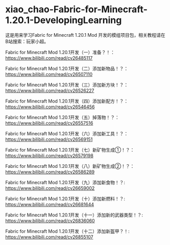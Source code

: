 # xiao_chao-Fabric-for-Minecraft-1.20.1-DevelopingLearning
这是用来学习Fabric for Minecraft 1.20.1 Mod 开发的模组项目包，相关教程请在B站搜索：玩家小超。

Fabric for Minecraft Mod 1.20.1开发（一）准备？！：https://www.bilibili.com/read/cv26485117

Fabric for Minecraft Mod 1.20.1开发（二）添加新物品！？：https://www.bilibili.com/read/cv26507110

Fabric for Minecraft Mod 1.20.1开发（三）添加新方块！？：https://www.bilibili.com/read/cv26526227

Fabric for Minecraft Mod 1.20.1开发（四）添加新配方！？：https://www.bilibili.com/read/cv26546456

Fabric for Minecraft Mod 1.20.1开发（五）掉落物！？：https://www.bilibili.com/read/cv26557516

Fabric for Minecraft Mod 1.20.1开发（六）添加新工具！？：https://www.bilibili.com/read/cv26569151

Fabric for Minecraft Mod 1.20.1开发（七）新矿物生成①！？：https://www.bilibili.com/read/cv26579198

Fabric for Minecraft Mod 1.20.1开发（八）新矿物生成②！？：https://www.bilibili.com/read/cv26586289

Fabric for Minecraft Mod 1.20.1开发（九）添加新食物！？: https://www.bilibili.com/read/cv26659002

Fabric for Minecraft Mod 1.20.1开发（十）添加新燃料！？: https://www.bilibili.com/read/cv26681644

Fabric for Minecraft Mod 1.20.1开发（十一）添加新的武器类型！？: https://www.bilibili.com/read/cv26836060

Fabric for Minecraft Mod 1.20.1开发（十二）添加新盔甲？！: https://www.bilibili.com/read/cv26855107